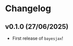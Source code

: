 # Changelog

<!--next-version-placeholder-->

## v0.1.0 (27/06/2025)

- First release of `bayesjax`!